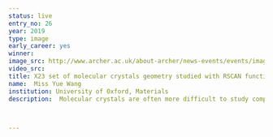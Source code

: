 ```yaml
---
status: live
entry_no: 26
year: 2019
type: image 
early_career: yes 
winner:
image_src: http://www.archer.ac.uk/about-archer/news-events/events/image-comp/gallery-2019/26_Entry_800.jpg
video_src: 
title: X23 set of molecular crystals geometry studied with RSCAN functional in CASTEP
name:  Miss Yue Wang
institution: University of Oxford, Materials
description:  Molecular crystals are often more difficult to study compared to covalent crystals due to their long range interatomic forces. CASTEP is an ab initio software that predicts ground state properties of periodic structures using Density Functional Theory. A recently implemented functional to help better predict gound state lattice parameters/structure is tested on a benchmark data set of 23 molecular crystals.<br> Archer is the best service to use for these high throughput calculations using CASTEP and the resulting structures' optimised geometries are shown in the figure (plotted using VESTA), arranged in the letters "ARCHER".


  
---
```

